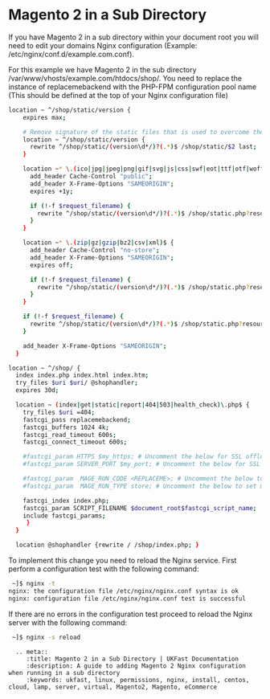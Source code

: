 # Magento 2 in a Sub Directory

If you have Magento 2 in a sub directory within your document root you will need to edit your domains Nginx configuration (Example: /etc/nginx/conf.d/example.com.conf). 

For this example we have Magento 2 in the sub directory /var/www/vhosts/example.com/htdocs/shop/. You need to replace the instance of replacemebackend with the PHP-FPM configuration pool name (This should be defined at the top of your Nginx configuration file) 

```bash
location ~ ^/shop/static/version {
    expires max;

    # Remove signature of the static files that is used to overcome the browser cache
    location ~ ^/shop/static/version {
      rewrite ^/shop/static/(version\d*/)?(.*)$ /shop/static/$2 last;
    }

    location ~* \.(ico|jpg|jpeg|png|gif|svg|js|css|swf|eot|ttf|otf|woff|woff2)$ {
      add_header Cache-Control "public";
      add_header X-Frame-Options "SAMEORIGIN";
      expires +1y;

      if (!-f $request_filename) {
        rewrite ^/shop/static/(version\d*/)?(.*)$ /shop/static.php?resource=$2 last;
      }
    }

    location ~* \.(zip|gz|gzip|bz2|csv|xml)$ {
      add_header Cache-Control "no-store";
      add_header X-Frame-Options "SAMEORIGIN";
      expires off;

      if (!-f $request_filename) {
        rewrite ^/shop/static/(version\d*/)?(.*)$ /shop/static.php?resource=$2 last;
      }
    }

    if (!-f $request_filename) {
      rewrite ^/shop/static/(version\d*/)?(.*)$ /shop/static.php?resource=$2 last;
    }

    add_header X-Frame-Options "SAMEORIGIN";
  }

location ~ ^/shop/ {
  index index.php index.html index.htm;
  try_files $uri $uri/ @shophandler;
  expires 30d;

  location ~ (index|get|static|report|404|503|health_check)\.php$ {
    try_files $uri =404;
    fastcgi_pass replacemebackend;
    fastcgi_buffers 1024 4k;
    fastcgi_read_timeout 600s;
    fastcgi_connect_timeout 600s;

    #fastcgi_param HTTPS $my_https; # Uncomment the below for SSL offloading
    #fastcgi_param SERVER_PORT $my_port; # Uncomment the below for SSL offloading

    #fastcgi_param  MAGE_RUN_CODE <REPLACEME>; # Uncomment the below to set multistore run code
    #fastcgi_param  MAGE_RUN_TYPE store; # Uncomment the below to set multistore run type

    fastcgi_index index.php;
    fastcgi_param SCRIPT_FILENAME $document_root$fastcgi_script_name;
    include fastcgi_params;
     }
  }

  location @shophandler {rewrite / /shop/index.php; }
```

To implement this change you need to reload the Nginx service. First perform a configuration test with the following command:

```bash
 ~]$ nginx -t
nginx: the configuration file /etc/nginx/nginx.conf syntax is ok
nginx: configuration file /etc/nginx/nginx.conf test is successful
```

If there are no errors in the configuration test proceed to reload the Nginx server with the following command:

```bash
 ~]$ nginx -s reload
```

```eval_rst
  .. meta::
     :title: Magento 2 in a Sub Directory | UKFast Documentation
     :description: A guide to adding Magento 2 Nginx configuration when running in a sub directory
     :keywords: ukfast, linux, permissions, nginx, install, centos, cloud, lamp, server, virtual, Magento2, Magento, eCommerce
